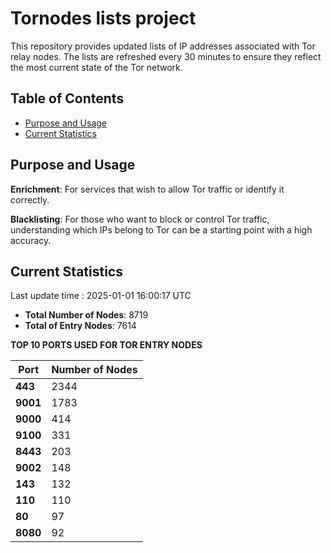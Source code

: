 # Tornodes lists project

This repository provides updated lists of IP addresses associated with Tor relay nodes. The lists are refreshed every 30 minutes to ensure they reflect the most current state of the Tor network.

## Table of Contents

- [Purpose and Usage](#purpose-and-usage)
- [Current Statistics](#current-statistics)


## Purpose and Usage

**Enrichment**: For services that wish to allow Tor traffic or identify it correctly.

**Blacklisting**: For those who want to block or control Tor traffic, understanding which IPs belong to Tor can be a starting point with a high accuracy.

## Current Statistics

Last update time : 2025-01-01 16:00:17 UTC

- **Total Number of Nodes**: 8719
- **Total of Entry Nodes**: 7614

**TOP 10 PORTS USED FOR TOR ENTRY NODES**

| **Port** | **Number of Nodes** |
|------|-----------------|
| **443**   | 2344  |
| **9001**   | 1783  |
| **9000**   | 414  |
| **9100**   | 331  |
| **8443**   | 203  |
| **9002**   | 148  |
| **143**   | 132  |
| **110**   | 110  |
| **80**   | 97  |
| **8080**   | 92  |

